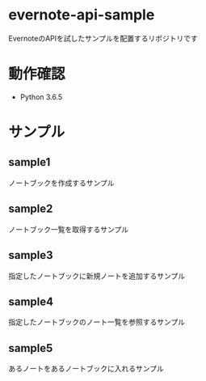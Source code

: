 # evernote-api-sample
EvernoteのAPIを試したサンプルを配置するリポジトリです

# 動作確認

- Python 3.6.5

# サンプル

## sample1

ノートブックを作成するサンプル

## sample2

ノートブック一覧を取得するサンプル

## sample3

指定したノートブックに新規ノートを追加するサンプル

## sample4

指定したノートブックのノート一覧を参照するサンプル


## sample5

あるノートをあるノートブックに入れるサンプル
